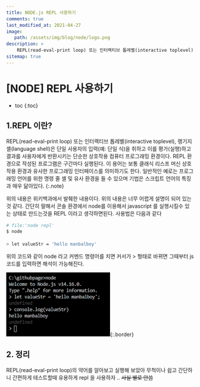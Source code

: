 ```yaml
---
title: NODE.js REPL 사용하기
comments: true
last_modified_at: 2021-04-27
image: 
   path: /assets/img/blog/node/logo.png 
description: >
    REPL(read-eval-print loop) 또는 인터랙티브 톱레벨(interactive toplevel), 랭기지 셸(language shell)은 단일 사용자의 입력(예: 단일 식)을 취하고 이를 평가(실행)하고 결과를 사용자에게 반환시키는 단순한 상호작용 컴퓨터 프로그래밍 환경이다.
sitemap: true
---
```

# [NODE] REPL 사용하기

* toc
{:toc}

## 1.REPL 이란?

REPL(read-eval-print loop) 또는 인터랙티브 톱레벨(interactive toplevel), 랭기지 셸(language shell)은 단일 사용자의 입력(예: 단일 식)을 취하고 이를 평가(실행)하고 결과를 사용자에게 반환시키는 단순한 상호작용 컴퓨터 프로그래밍 환경이다. REPL 환경으로 작성된 프로그램은 구간마다 실행된다. 이 용어는 보통 클래식 리스프 머신 상호작용 환경과 유사한 프로그래밍 인터페이스를 의미하기도 한다. 일반적인 예로는 프로그래밍 언어를 위한 명령 줄 셸 및 유사 환경을 들 수 있으며 기법은 스크립트 언어의 특징과 매우 닮아있다.
{:.note}

위의 내용은 위키백과에서 발췌한 내용이다. 위의 내용은 너무 어렵게 설명이 되어 있는것 같다. 간단히 말해서 콘솔 환경에서 node를 이용해서 javascript 를 실행시킬수 있는 상태로 만드는것을 REPL 이라고 생각하면된다. 
사용법은 다음과 같다 

```bash
# file:'node repl'
$ node

> let valueStr = 'hello manbalboy'
```

위의 코드와 같이 node 라고 커멘드 명령어를 치면 
커서가 > 형태로 바뀌면 그때부터 js 코드를 입력하면 해석이 가능해진다. 

![css](/assets/img/blog/node/2021/04/01.PNG ){:.border}

## 2. 정리
REPL(read-eval-print loop)의 약어를 알아보고 실행해 보았아 무척이나 쉽고 간단하니 간편하게 테스트할때 유용하게 repl 을 사용하자 .. ~~사실 별로 안씀~~